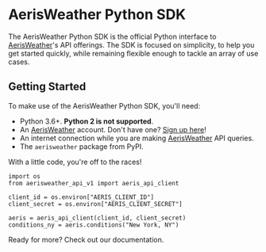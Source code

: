 AerisWeather Python SDK
=======================

The AerisWeather Python SDK is the official Python interface to
[AerisWeather][1]'s API offerings. The SDK is focused on simplicity,
to help you get started quickly, while remaining flexible enough
to tackle an array of use cases.

Getting Started
---------------

To make use of the AerisWeather Python SDK, you'll need:

* Python 3.6+. **Python 2 is not supported**.
* An [AerisWeather][1] account. Don't have one? [Sign up here][2]!
* An internet connection while you are making [AerisWeather][1]
  API queries.
* The `aerisweather` package from PyPI.

With a little code, you're off to the races!

    import os
    from aerisweather_api_v1 import aeris_api_client

    client_id = os.environ["AERIS_CLIENT_ID"]
    client_secret = os.environ["AERIS_CLIENT_SECRET"]

    aeris = aeris_api_client(client_id, client_secret)
    conditions_ny = aeris.conditions("New York, NY")

Ready for more? Check out our documentation.

[1]: https://www.aerisweather.com
[2]: https://www.aerisweather.com/pricing/
